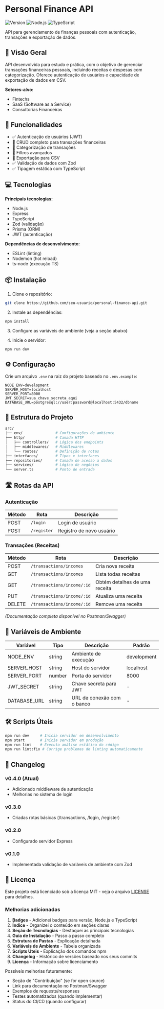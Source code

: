 # Personal Finance API

![Version](https://img.shields.io/badge/version-1.0.0-blue)
![Node.js](https://img.shields.io/badge/Node.js-18+-green)
![TypeScript](https://img.shields.io/badge/TypeScript-5.8+-blue)

API para gerenciamento de finanças pessoais com autenticação, transações e exportação de dados.

## 🌟 Visão Geral

API desenvolvida para estudo e prática, com o objetivo de gerenciar transações financeiras pessoais, incluindo receitas e despesas com categorização. Oferece autenticação de usuários e capacidade de exportação de dados em CSV.

**Setores-alvo:**

- Fintechs
- SaaS (Software as a Service)
- Consultorias Financeiras

## 🚀 Funcionalidades

- ✅ Autenticação de usuários (JWT)
- 🔄️ CRUD completo para transações financeiras
- 🔄️ Categorização de transações
- 🔄️ Filtros avançados
- 🔄️ Exportação para CSV
- ✅ Validação de dados com Zod
- ✅ Tipagem estática com TypeScript

## 💻 Tecnologias

**Principais tecnologias:**

- Node.js
- Express
- TypeScript
- Zod (validação)
- Prisma (ORM)
- JWT (autenticação)

**Dependências de desenvolvimento:**

- ESLint (linting)
- Nodemon (hot reload)
- ts-node (execução TS)

## 📦 Instalação

1. Clone o repositório:

```bash
git clone https://github.com/seu-usuario/personal-finance-api.git
```

2. Instale as dependências:

```bash
npm install
```

3. Configure as variáveis de ambiente (veja a seção abaixo)

4. Inicie o servidor:

```bash
npm run dev
```

## ⚙️ Configuração

Crie um arquivo `.env` na raiz do projeto baseado no `.env.example`:

```env
NODE_ENV=development
SERVER_HOST=localhost
SERVER_PORT=8000
JWT_SECRET=sua_chave_secreta_aqui
DATABASE_URL=postgresql://user:password@localhost:5432/dbname
```

## 📂 Estrutura do Projeto

```bash
src/
├── env/               # Configurações de ambiente
├── http/              # Camada HTTP
│   ├── controllers/   # Lógica dos endpoints
│   ├── middlewares/   # Middlewares
│   └── routes/        # Definição de rotas
├── interfaces/        # Tipos e interfaces
├── repositories/      # Camada de acesso a dados
├── services/          # Lógica de negócios
└── server.ts          # Ponto de entrada
```

## 🛣️ Rotas da API

### Autenticação

| Método | Rota        | Descrição               |
|--------|-------------|-------------------------|
| POST   | `/login`    | Login de usuário        |
| POST   | `/register` | Registro de novo usuário|

### Transações (Receitas)

| Método | Rota                          | Descrição                     |
|--------|--------------------------------|-------------------------------|
| POST   | `/transactions/incomes`        | Cria nova receita             |
| GET    | `/transactions/incomes`        | Lista todas receitas          |
| GET    | `/transactions/income/:id`     | Obtém detalhes de uma receita |
| PUT    | `/transactions/income/:id`     | Atualiza uma receita          |
| DELETE | `/transactions/income/:id`     | Remove uma receita            |

*(Documentação completa disponível no Postman/Swagger)*

## 🔧 Variáveis de Ambiente

| Variável      | Tipo     | Descrição                     | Padrão       |
|---------------|----------|-------------------------------|--------------|
| NODE_ENV      | string   | Ambiente de execução          | development  |
| SERVER_HOST   | string   | Host do servidor              | localhost    |
| SERVER_PORT   | number   | Porta do servidor             | 8000         |
| JWT_SECRET    | string   | Chave secreta para JWT        | -            |
| DATABASE_URL  | string   | URL de conexão com o banco    | -            |

## 🛠️ Scripts Úteis

```bash
npm run dev     # Inicia servidor em desenvolvimento
npm start       # Inicia servidor em produção
npm run lint    # Executa análise estática do código
npm run lint:fix # Corrige problemas de linting automaticamente
```

## 📜 Changelog

### v0.4.0 (Atual)

- Adicionado middleware de autenticação
- Melhorias no sistema de login

### v0.3.0

- Criadas rotas básicas (/transactions, /login, /register)

### v0.2.0

- Configurado servidor Express

### v0.1.0

- Implementada validação de variáveis de ambiente com Zod

## 📄 Licença

Este projeto está licenciado sob a licença MIT - veja o arquivo [LICENSE](LICENSE) para detalhes.

### Melhorias adicionadas

1. **Badges** - Adicionei badges para versão, Node.js e TypeScript
2. **Índice** - Organizei o conteúdo em seções claras
3. **Seção de Tecnologias** - Destaquei as principais tecnologias
4. **Guia de Instalação** - Passo a passo completo
5. **Estrutura de Pastas** - Explicação detalhada
6. **Variáveis de Ambiente** - Tabela organizada
7. **Scripts Úteis** - Explicação dos comandos npm
8. **Changelog** - Histórico de versões baseado nos seus commits
9. **Licença** - Informação sobre licenciamento

Possíveis melhorias futuramente:

- Seção de "Contribuição" (se for open source)
- Link para documentação no Postman/Swagger
- Exemplos de requests/responses
- Testes automatizados (quando implementar)
- Status do CI/CD (quando configurar)
